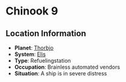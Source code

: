 # Chinook 9

## Location Information
- **Planet**: [Thorbjo](../planet--thorbjo.md)
- **System**: [Elis](../../../system--elis.md)
- **Type**: Refuelingstation
- **Occupation**: Brainless automated vendors
- **Situation**: A ship is in severe distress